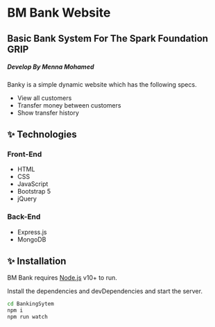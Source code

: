 # BM Bank Website
## Basic Bank System For The Spark Foundation GRIP 
##### Develop By Menna Mohamed

Banky is a simple dynamic website which has the following specs.

- View all customers
- Transfer money between customers
- Show transfer history 

## ✨ Technologies
### Front-End

- HTML 
- CSS 
- JavaScript
- Bootstrap 5 
- jQuery 

### Back-End

- Express.js 
- MongoDB




## ✨ Installation

BM Bank requires [Node.js](https://nodejs.org/) v10+ to run.

Install the dependencies and devDependencies and start the server.

```sh
cd BankingSytem
npm i
npm run watch
```




